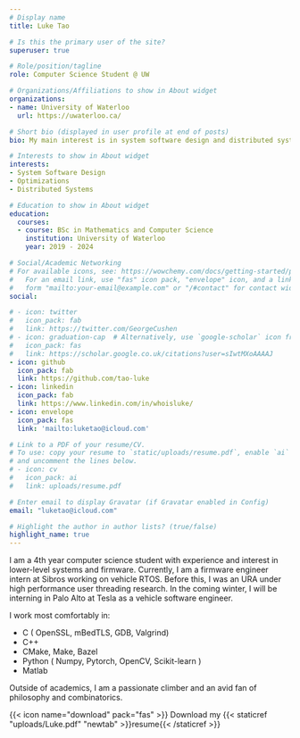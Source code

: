 ```yaml
---
# Display name
title: Luke Tao

# Is this the primary user of the site?
superuser: true

# Role/position/tagline
role: Computer Science Student @ UW

# Organizations/Affiliations to show in About widget
organizations:
- name: University of Waterloo
  url: https://uwaterloo.ca/

# Short bio (displayed in user profile at end of posts)
bio: My main interest is in system software design and distributed systems. But who doesn't get excited reading about crypto and AI as well?

# Interests to show in About widget
interests:
- System Software Design
- Optimizations
- Distributed Systems

# Education to show in About widget
education:
  courses:
  - course: BSc in Mathematics and Computer Science
    institution: University of Waterloo
    year: 2019 - 2024

# Social/Academic Networking
# For available icons, see: https://wowchemy.com/docs/getting-started/page-builder/#icons
#   For an email link, use "fas" icon pack, "envelope" icon, and a link in the
#   form "mailto:your-email@example.com" or "/#contact" for contact widget.
social:

# - icon: twitter
#   icon_pack: fab
#   link: https://twitter.com/GeorgeCushen
# - icon: graduation-cap  # Alternatively, use `google-scholar` icon from `ai` icon pack
#   icon_pack: fas
#   link: https://scholar.google.co.uk/citations?user=sIwtMXoAAAAJ
- icon: github
  icon_pack: fab
  link: https://github.com/tao-luke
- icon: linkedin
  icon_pack: fab
  link: https://www.linkedin.com/in/whoisluke/
- icon: envelope
  icon_pack: fas
  link: 'mailto:luketao@icloud.com'

# Link to a PDF of your resume/CV.
# To use: copy your resume to `static/uploads/resume.pdf`, enable `ai` icons in `params.toml`, 
# and uncomment the lines below.
# - icon: cv
#   icon_pack: ai
#   link: uploads/resume.pdf

# Enter email to display Gravatar (if Gravatar enabled in Config)
email: "luketao@icloud.com"

# Highlight the author in author lists? (true/false)
highlight_name: true
---
```

I am a 4th year computer science student with experience and interest in lower-level systems and firmware. Currently, I am a firmware engineer intern at Sibros working on vehicle RTOS. Before this, I was an URA under high performance user threading research. In the coming winter, I will be interning in Palo Alto at Tesla as a vehicle software engineer.

I work most comfortably in:
* C ( OpenSSL, mBedTLS, GDB, Valgrind)
* C++
* CMake, Make, Bazel
* Python ( Numpy, Pytorch, OpenCV, Scikit-learn )
* Matlab

Outside of academics, I am a passionate climber and an avid fan of philosophy and combinatorics.


{{< icon name="download" pack="fas" >}} Download my {{< staticref "uploads/Luke.pdf" "newtab" >}}resume{{< /staticref >}}